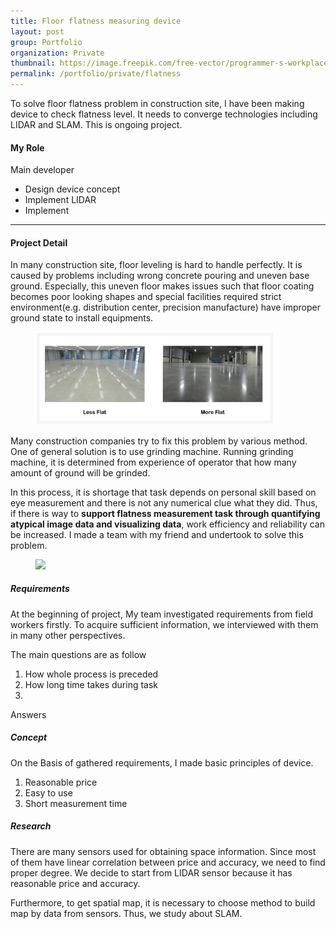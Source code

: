 ```yaml
---
title: Floor flatness measuring device
layout: post
group: Portfolio
organization: Private
thumbnail: https://image.freepik.com/free-vector/programmer-s-workplace-writing-code-laptop_80328-238.jpg
permalink: /portfolio/private/flatness
---
```


To solve floor flatness problem in construction site, I have been making device to check flatness level.
It needs to converge technologies including LIDAR and SLAM.
This is ongoing project.

<!--break-->

#### My Role
Main developer
  * Design device concept
  * Implement LIDAR 
  * Implement 

---

#### Project Detail

In many construction site, floor leveling is hard to handle perfectly.
It is caused by problems including wrong concrete pouring and uneven base ground.
Especially, this uneven floor makes issues such that floor coating becomes poor looking shapes and special facilities required strict environment(e.g. distribution center, precision manufacture) have improper ground state to install equipments.

<figure>
  <img src="/images/private/comparison_flat.PNG" width="90%">
</figure>

Many construction companies try to fix this problem by various method.
One of general solution is to use grinding machine.
Running grinding machine, it is determined from experience of operator that  how many amount of ground will be grinded.

In this process, it is shortage that task depends on personal skill based on eye measurement and there is not any numerical clue what they did. 
Thus, if there is way to **support flatness measurement task through quantifying atypical image data and visualizing data**, work efficiency and reliability can be increased.
I made a team with my friend and undertook to solve this problem.

<figure>
  <img src="/images/private/flat_grinding.PNG">
</figure>

##### Requirements

At the beginning of project, My team investigated requirements from field workers firstly.
To acquire sufficient information, we interviewed with them in many other perspectives.

The main questions are as follow
1. How whole process is preceded
2. How long time takes during task
3. 

Answers
>


##### Concept
On the Basis of gathered requirements, I made basic principles of device.

1. Reasonable price
2. Easy to use
3. Short measurement time


##### Research

There are many sensors used for obtaining space information.
Since most of them have linear correlation between price and accuracy, we need to find proper degree.
We decide to start from LIDAR sensor because it has reasonable price and accuracy.

Furthermore, to get spatial map, it is necessary to choose method to build map by data from sensors.
Thus, we study about SLAM.